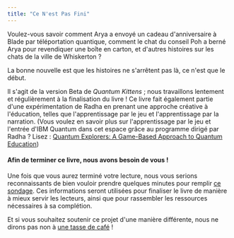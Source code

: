 ```yaml
---
title: "Ce N'est Pas Fini"
---
```



Voulez-vous savoir comment Arya a envoyé un cadeau d'anniversaire à Blade par téléportation quantique, comment le chat du conseil Poh a berné Arya pour revendiquer une boîte en carton, et d'autres histoires sur les chats de la ville de Whiskerton ?

La bonne nouvelle est que les histoires ne s'arrêtent pas là, ce n'est que le début.

Il s'agit de la version Beta de *Quantum Kittens* ; nous travaillons lentement et régulièrement à la finalisation du livre ! Ce livre fait également partie d'une expérimentation de Radha en prenant une approche créative à l'éducation, telles que l'apprentissage par le jeu et l'apprentissage par la narration. (Vous voulez en savoir plus sur l'apprentissage par le jeu et l'entrée d'IBM Quantum dans cet espace grâce au programme dirigé par Radha ? Lisez : [Quantum Explorers: A Game-Based Approach to Quantum Education](https://medium.com/qiskit/quantum-explorers-a-game-based-approach-to-quantum-education-9b84d0a0ba46))

#### Afin de terminer ce livre, nous avons besoin de vous !

Une fois que vous aurez terminé votre lecture, nous vous serions reconnaissants de bien vouloir prendre quelques minutes pour remplir [ce sondage](https://airtable.com/shrTIeiVZWHm2OTVw). Ces informations seront utilisées pour finaliser le livre de manière à mieux servir les lecteurs, ainsi que pour rassembler les ressources nécessaires à sa complétion.

Et si vous souhaitez soutenir ce projet d'une manière différente, nous ne dirons pas non à [une tasse de café](https://ko-fi.com/quantumkittens) !
